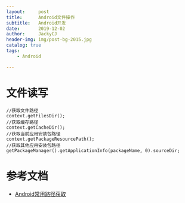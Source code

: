 ```yaml
---
layout:     post
title:      Android文件操作
subtitle:   Android开发
date:       2019-12-02
author:     JackyCJ
header-img: img/post-bg-2015.jpg
catalog: true
tags:
    - Android

---
```



# 文件读写

```
//获取文件路径
context.getFilesDir();
//获取缓存路径
context.getCacheDir();
//获取当前应用安装包路径
context.getPackageResourcePath();
//获取其他应用安装包路径
getPackageManager().getApplicationInfo(packageName, 0).sourceDir;
```

# 参考文档
+ [Android常用路径获取](https://www.jianshu.com/p/e8a11d23513b)